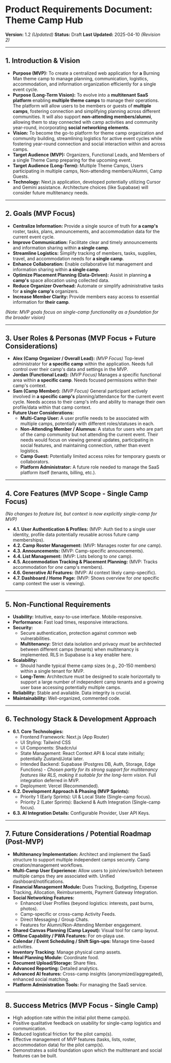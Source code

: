 # Product Requirements Document: Theme Camp Hub

**Version:** 1.2 *(Updated)*
**Status:** Draft
**Last Updated:** 2025-04-10 *(Revision 2)*

---

## 1. Introduction & Vision

* **Purpose (MVP):** To create a centralized web application for **a** Burning Man theme camp to manage planning, communication, logistics, accommodation, and information organization efficiently for a single event cycle.
* **Purpose (Long-Term Vision):** To evolve into a **multitenant SaaS platform** enabling **multiple theme camps** to manage their operations. The platform will allow users to be members or guests of **multiple camps**, fostering connection and simplifying planning across different communities. It will also support **non-attending members/alumni**, allowing them to stay connected with camp activities and community year-round, incorporating **social networking elements**.
* **Vision:** To become the go-to platform for theme camp organization and community building, streamlining logistics for active event cycles while fostering year-round connection and social interaction within and across camps.
* **Target Audience (MVP):** Organizers, Functional Leads, and Members of a single Theme Camp preparing for the upcoming event.
* **Target Audience (Long-Term):** Multiple Theme Camps, Users participating in multiple camps, Non-attending members/Alumni, Camp Guests.
* **Technology:** Next.js application, developed potentially utilizing Cursor and Gemini assistance. Architecture choices (like Supabase) will consider future multitenancy needs.

---

## 2. Goals (MVP Focus)

* **Centralize Information:** Provide a single source of truth for **a camp's** roster, tasks, plans, announcements, and accommodation data for the current event cycle.
* **Improve Communication:** Facilitate clear and timely announcements and information sharing within **a single camp**.
* **Streamline Logistics:** Simplify tracking of members, tasks, supplies, travel, and accommodation needs for **a single camp**.
* **Enhance Collaboration:** Enable collaborative list management and information sharing within **a single camp**.
* **Optimize Placement Planning (Data-Driven):** Assist in planning **a camp's** space allocation using collected data.
* **Reduce Organizer Overhead:** Automate or simplify administrative tasks for **a single camp's** organizers.
* **Increase Member Clarity:** Provide members easy access to essential information for **their camp**.

*(Note: MVP goals focus on single-camp functionality as a foundation for the broader vision)*

---

## 3. User Roles & Personas (MVP Focus + Future Considerations)

* **Alex (Camp Organizer / Overall Lead):** *(MVP Focus)* Top-level administrator for **a specific camp** within the application. Needs full control over their camp's data and settings in the MVP.
* **Jordan (Functional Lead):** *(MVP Focus)* Manages a specific functional area within **a specific camp**. Needs focused permissions within their camp's context.
* **Sam (Camp Member):** *(MVP Focus)* General participant actively involved in **a specific camp's** planning/attendance for the current event cycle. Needs access to their camp's info and ability to manage their own profile/data within that camp context.
* **Future User Considerations:**
    * **Multi-Camp User:** A user profile needs to be associated with multiple camps, potentially with different roles/statuses in each.
    * **Non-Attending Member / Alumnus:** A status for users who are part of the camp community but not attending the current event. Their needs would focus on viewing general updates, participating in social features, and maintaining connection, rather than event logistics.
    * **Camp Guest:** Potentially limited access roles for temporary guests or collaborators.
    * **Platform Administrator:** A future role needed to manage the SaaS platform itself (tenants, billing, etc.).

---

## 4. Core Features (MVP Scope - Single Camp Focus)

*(No changes to feature list, but context is now explicitly single-camp for MVP)*

* **4.1. User Authentication & Profiles:** (MVP: Auth tied to a single user identity, profile data potentially reusable across future camp memberships).
* **4.2. Camp Roster Management:** (MVP: Manages roster for *one* camp).
* **4.3. Announcements:** (MVP: Camp-specific announcements).
* **4.4. List Management:** (MVP: Lists belong to *one* camp).
* **4.5. Accommodation Tracking & Placement Planning:** (MVP: Tracks accommodation for *one* camp's members).
* **4.6. Generative AI Features:** (MVP: AI context likely camp-specific).
* **4.7. Dashboard / Home Page:** (MVP: Shows overview for *one* specific camp context the user is viewing).

---

## 5. Non-Functional Requirements

* **Usability:** Intuitive, easy-to-use interface. Mobile-responsive.
* **Performance:** Fast load times, responsive interactions.
* **Security:**
    * Secure authentication, protection against common web vulnerabilities.
    * **Multitenancy:** Strict data isolation and privacy *must* be architected between different camps (tenants) when multitenancy is implemented. RLS in Supabase is a key enabler here.
* **Scalability:**
    * Should handle typical theme camp sizes (e.g., 20-150 members) within a single tenant for MVP.
    * **Long-Term:** Architecture must be designed to scale horizontally to support a large number of independent camp tenants and a growing user base accessing potentially multiple camps.
* **Reliability:** Stable and available. Data integrity is crucial.
* **Maintainability:** Well-organized, commented code.

---

## 6. Technology Stack & Development Approach

* **6.1. Core Technologies:**
    * Frontend Framework: Next.js (App Router)
    * UI Styling: Tailwind CSS
    * UI Components: Shadcn/ui
    * State Management: React Context API & local state initially; potentially Zustand/Jotai later.
    * Intended Backend: Supabase (Postgres DB, Auth, Storage, Edge Functions) - *Chosen partly for its strong support for multitenancy features like RLS, making it suitable for the long-term vision.* Full integration deferred in MVP.
    * Deployment: Vercel (Recommended).
* **6.2. Development Approach & Phasing (MVP Sprints):**
    * Priority 1 (Early Sprints): UI & Local State (Single-camp focus).
    * Priority 2 (Later Sprints): Backend & Auth Integration (Single-camp focus).
* **6.3. AI Integration Details:** Configurable Provider, User API Keys.

---

## 7. Future Considerations / Potential Roadmap (Post-MVP)

* **Multitenancy Implementation:** Architect and implement the SaaS structure to support multiple independent camps securely. Camp creation/management workflows.
* **Multi-Camp User Experience:** Allow users to join/view/switch between multiple camps they are associated with. Unified dashboard/notifications.
* **Financial Management Module:** Dues Tracking, Budgeting, Expense Tracking, Allocation, Reimbursements, Payment Gateway Integration.
* **Social Networking Features:**
    * Enhanced User Profiles (beyond logistics: interests, past burns, photos).
    * Camp-specific or cross-camp Activity Feeds.
    * Direct Messaging / Group Chats.
    * Features for Alumni/Non-Attending Member engagement.
* **Shared Canvas Planning (Camp Layout):** Visual tool for camp layout.
* **Offline Capability / PWA Features:** For on-playa use.
* **Calendar / Event Scheduling / Shift Sign-ups:** Manage time-based activities.
* **Inventory Tracking:** Manage physical camp assets.
* **Meal Planning Module:** Coordinate food.
* **Document Upload/Storage:** Share files.
* **Advanced Reporting:** Detailed analytics.
* **Advanced AI features:** Cross-camp insights (anonymized/aggregated), enhanced social matching.
* **Platform Administration Tools:** For managing the SaaS service.

---

## 8. Success Metrics (MVP Focus - Single Camp)

* High adoption rate within the initial pilot theme camp(s).
* Positive qualitative feedback on usability for single-camp logistics and communication.
* Reduced logistical friction for the pilot camp(s).
* Effective management of MVP features (tasks, lists, roster, accommodation data) for the pilot camp(s).
* Demonstrates a solid foundation upon which the multitenant and social features can be built.